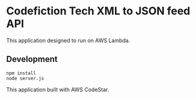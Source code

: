 Codefiction Tech XML to JSON feed API
==============================================

This application designed to run on AWS Lambda.

Development
-----------

```
npm install
node server.js
```


This application built with AWS CodeStar.
